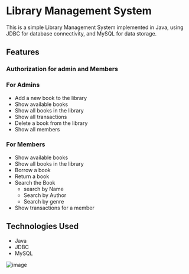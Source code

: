 # Library Management System

This is a simple Library Management System implemented in Java, using JDBC for database connectivity, and MySQL for data storage.

## Features

### Authorization for admin and Members 

### For Admins
- Add a new book to the library
- Show available books
- Show all books in the library
- Show all transactions
- Delete a book from the library
- Show all members

### For Members
- Show available books
- Show all books in the library
- Borrow a book
- Return a book
- Search the Book
  - search by Name
  - Search by Author
  - Search by genre
- Show transactions for a member

## Technologies Used
- Java
- JDBC
- MySQL

![image](https://github.com/kishore161003/Library_management/assets/116169099/fca147a2-2bdb-48e3-b50a-33a43a70019c)

